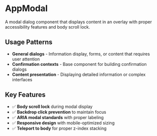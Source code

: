 # AppModal

A modal dialog component that displays content in an overlay with proper accessibility features and body scroll lock.

## Usage Patterns

- **General dialogs** - Information display, forms, or content that requires user attention
- **Confirmation contexts** - Base component for building confirmation dialogs
- **Content presentation** - Displaying detailed information or complex interfaces

## Key Features

- ✅ **Body scroll lock** during modal display
- ✅ **Backdrop click prevention** to maintain focus
- ✅ **ARIA modal standards** with proper labeling
- ✅ **Responsive design** with mobile-optimized sizing
- ✅ **Teleport to body** for proper z-index stacking

